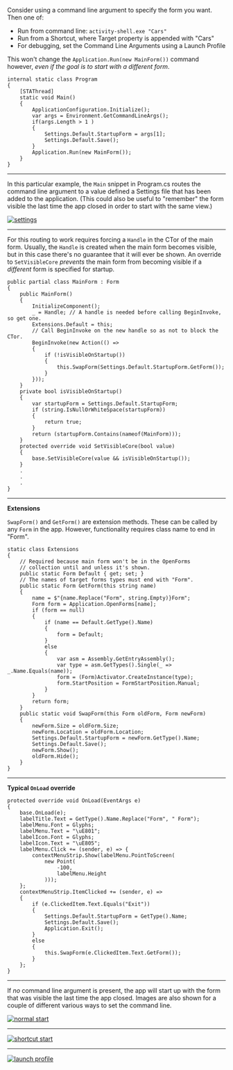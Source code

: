 Consider using a command line argument to specify the form you want. Then one of:

- Run from command line: `activity-shell.exe "Cars"`
- Run from a Shortcut, where Target property is appended with "Cars"
- For debugging, set the Command Line Arguments using a Launch Profile

This won't change the `Application.Run(new MainForm())` command however, *even if the goal is to start with a different form*.

    internal static class Program
    {
        [STAThread]
        static void Main()
        {
            ApplicationConfiguration.Initialize();
            var args = Environment.GetCommandLineArgs();
            if(args.Length > 1 ) 
            {
                Settings.Default.StartupForm = args[1];
                Settings.Default.Save();
            }
            Application.Run(new MainForm());
        }
    }
***
In this particular example, the `Main` snippet in Program.cs routes the command line argument to a value defined a Settings file that has been added to the application. (This could also be useful to "remember" the form visible the last time the app closed in order to start with the same view.)

[![settings][1]][1]
***
For this routing to work requires forcing a `Handle` in the CTor of the main form. Usually, the `Handle` is created when the main form becomes visible, but in this case there's no guarantee that it will ever be shown. An override to `SetVisibleCore` _prevents_ the main form from becoming visible if a _different_ form is specified for startup.

    public partial class MainForm : Form
    {
        public MainForm()
        {
            InitializeComponent();  
            _ = Handle; // A handle is needed before calling BeginInvoke, so get one.
            Extensions.Default = this;
            // Call BeginInvoke on the new handle so as not to block the CTor.
            BeginInvoke(new Action(() =>
            {
                if (!isVisibleOnStartup())
                {
                    this.SwapForm(Settings.Default.StartupForm.GetForm());
                }
            }));
        }
        private bool isVisibleOnStartup()
        {
            var startupForm = Settings.Default.StartupForm;
            if (string.IsNullOrWhiteSpace(startupForm))
            {
                return true;
            }
            return (startupForm.Contains(nameof(MainForm)));
        }
        protected override void SetVisibleCore(bool value)
        {
            base.SetVisibleCore(value && isVisibleOnStartup());
        }
        .
        .
        .
    }
***
**Extensions**

`SwapForm()` and `GetForm()` are extension methods. These can be called by any `Form` in the app. However, functionality requires class name to end in "Form".

    static class Extensions
    {
        // Required because main form won't be in the OpenForms 
        // collection until and unless it's shown.
        public static Form Default { get; set; }
        // The names of target forms types must end with "Form".
        public static Form GetForm(this string name)
        {
            name = $"{name.Replace("Form", string.Empty)}Form";
            Form form = Application.OpenForms[name];
            if (form == null)
            {
                if (name == Default.GetType().Name)
                {
                    form = Default;
                }
                else
                {
                    var asm = Assembly.GetEntryAssembly();
                    var type = asm.GetTypes().Single(_ => _.Name.Equals(name));
                    form = (Form)Activator.CreateInstance(type);
                    form.StartPosition = FormStartPosition.Manual;
                }
            }
            return form;
        }
        public static void SwapForm(this Form oldForm, Form newForm) 
        {
            newForm.Size = oldForm.Size;
            newForm.Location = oldForm.Location;
            Settings.Default.StartupForm = newForm.GetType().Name;
            Settings.Default.Save();
            newForm.Show();
            oldForm.Hide();
        }
    }

***
**Typical `OnLoad` override**

    protected override void OnLoad(EventArgs e)
    {
        base.OnLoad(e);
        labelTitle.Text = GetType().Name.Replace("Form", " Form");
        labelMenu.Font = Glyphs;
        labelMenu.Text = "\uE801";
        labelIcon.Font = Glyphs;
        labelIcon.Text = "\uE805";
        labelMenu.Click += (sender, e) => {
            contextMenuStrip.Show(labelMenu.PointToScreen(
                new Point(
                    -100,
                    labelMenu.Height
                )));
        };
        contextMenuStrip.ItemClicked += (sender, e) =>
        {
            if (e.ClickedItem.Text.Equals("Exit"))
            {
                Settings.Default.StartupForm = GetType().Name;
                Settings.Default.Save();
                Application.Exit();
            }
            else
            {
                this.SwapForm(e.ClickedItem.Text.GetForm());
            }
        };
    }

***
If _no_ command line argument is present, the app will start up with the form that was visible the last time the app closed. Images are also shown for a couple of different various ways to set the command line.

[![normal start][2]][2]
***
[![shortcut start][3]][3]
***
[![launch profile][4]][4]

  [1]: https://i.stack.imgur.com/sxjxp.png
  [2]: https://i.stack.imgur.com/jEcKM.png
  [3]: https://i.stack.imgur.com/hnAI8.png
  [4]: https://i.stack.imgur.com/k8BVT.png